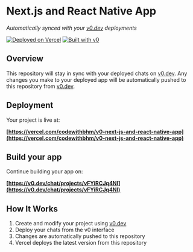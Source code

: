 # Next.js and React Native App

*Automatically synced with your [v0.dev](https://v0.dev) deployments*

[![Deployed on Vercel](https://img.shields.io/badge/Deployed%20on-Vercel-black?style=for-the-badge&logo=vercel)](https://vercel.com/codewithbhm/v0-next-js-and-react-native-app)
[![Built with v0](https://img.shields.io/badge/Built%20with-v0.dev-black?style=for-the-badge)](https://v0.dev/chat/projects/vFYiRCJq4Nl)

## Overview

This repository will stay in sync with your deployed chats on [v0.dev](https://v0.dev).
Any changes you make to your deployed app will be automatically pushed to this repository from [v0.dev](https://v0.dev).

## Deployment

Your project is live at:

**[https://vercel.com/codewithbhm/v0-next-js-and-react-native-app](https://vercel.com/codewithbhm/v0-next-js-and-react-native-app)**

## Build your app

Continue building your app on:

**[https://v0.dev/chat/projects/vFYiRCJq4Nl](https://v0.dev/chat/projects/vFYiRCJq4Nl)**

## How It Works

1. Create and modify your project using [v0.dev](https://v0.dev)
2. Deploy your chats from the v0 interface
3. Changes are automatically pushed to this repository
4. Vercel deploys the latest version from this repository
